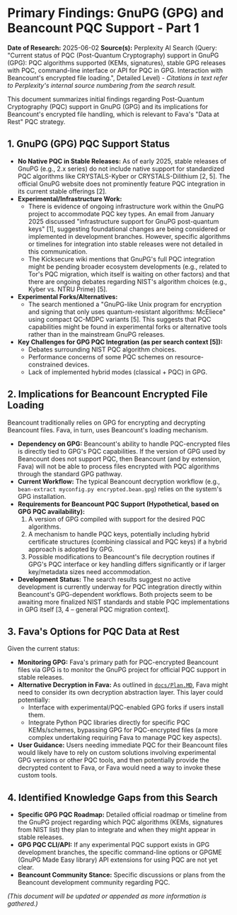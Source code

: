 # Primary Findings: GnuPG (GPG) and Beancount PQC Support - Part 1

**Date of Research:** 2025-06-02
**Source(s):** Perplexity AI Search (Query: "Current status of PQC (Post-Quantum Cryptography) support in GnuPG (GPG): PQC algorithms supported (KEMs, signatures), stable GPG releases with PQC, command-line interface or API for PQC in GPG. Interaction with Beancount's encrypted file loading.", Detailed Level) - *Citations in text refer to Perplexity's internal source numbering from the search result.*

This document summarizes initial findings regarding Post-Quantum Cryptography (PQC) support in GnuPG (GPG) and its implications for Beancount's encrypted file handling, which is relevant to Fava's "Data at Rest" PQC strategy.

## 1. GnuPG (GPG) PQC Support Status

*   **No Native PQC in Stable Releases:** As of early 2025, stable releases of GnuPG (e.g., 2.x series) do not include native support for standardized PQC algorithms like CRYSTALS-Kyber or CRYSTALS-Dilithium [2, 5]. The official GnuPG website does not prominently feature PQC integration in its current stable offerings [2].
*   **Experimental/Infrastructure Work:**
    *   There is evidence of ongoing infrastructure work within the GnuPG project to accommodate PQC key types. An email from January 2025 discussed "infrastructure support for GnuPG post-quantum keys" [1], suggesting foundational changes are being considered or implemented in development branches. However, specific algorithms or timelines for integration into stable releases were not detailed in this communication.
    *   The Kicksecure wiki mentions that GnuPG's full PQC integration might be pending broader ecosystem developments (e.g., related to Tor's PQC migration, which itself is waiting on other factors) and that there are ongoing debates regarding NIST's algorithm choices (e.g., Kyber vs. NTRU Prime) [5].
*   **Experimental Forks/Alternatives:**
    *   The search mentioned a "GnuPG-like Unix program for encryption and signing that only uses quantum-resistant algorithms: McEliece" using compact QC-MDPC variants [5]. This suggests that PQC capabilities might be found in experimental forks or alternative tools rather than in the mainstream GnuPG releases.
*   **Key Challenges for GPG PQC Integration (as per search context [5]):**
    *   Debates surrounding NIST PQC algorithm choices.
    *   Performance concerns of some PQC schemes on resource-constrained devices.
    *   Lack of implemented hybrid modes (classical + PQC) in GPG.

## 2. Implications for Beancount Encrypted File Loading

Beancount traditionally relies on GPG for encrypting and decrypting Beancount files. Fava, in turn, uses Beancount's loading mechanism.

*   **Dependency on GPG:** Beancount's ability to handle PQC-encrypted files is directly tied to GPG's PQC capabilities. If the version of GPG used by Beancount does not support PQC, then Beancount (and by extension, Fava) will not be able to process files encrypted with PQC algorithms through the standard GPG pathway.
*   **Current Workflow:** The typical Beancount decryption workflow (e.g., `bean-extract myconfig.py encrypted.bean.gpg`) relies on the system's GPG installation.
*   **Requirements for Beancount PQC Support (Hypothetical, based on GPG PQC availability):**
    1.  A version of GPG compiled with support for the desired PQC algorithms.
    2.  A mechanism to handle PQC keys, potentially including hybrid certificate structures (combining classical and PQC keys) if a hybrid approach is adopted by GPG.
    3.  Possible modifications to Beancount's file decryption routines if GPG's PQC interface or key handling differs significantly or if larger key/metadata sizes need accommodation.
*   **Development Status:** The search results suggest no active development is currently underway for PQC integration directly within Beancount's GPG-dependent workflows. Both projects seem to be awaiting more finalized NIST standards and stable PQC implementations in GPG itself [3, 4 – general PQC migration context].

## 3. Fava's Options for PQC Data at Rest

Given the current status:

*   **Monitoring GPG:** Fava's primary path for PQC-encrypted Beancount files via GPG is to monitor the GnuPG project for official PQC support in stable releases.
*   **Alternative Decryption in Fava:** As outlined in [`docs/Plan.MD`](docs/Plan.MD), Fava might need to consider its own decryption abstraction layer. This layer could potentially:
    *   Interface with experimental/PQC-enabled GPG forks if users install them.
    *   Integrate Python PQC libraries directly for specific PQC KEMs/schemes, bypassing GPG for PQC-encrypted files (a more complex undertaking requiring Fava to manage PQC key aspects).
*   **User Guidance:** Users needing immediate PQC for their Beancount files would likely have to rely on custom solutions involving experimental GPG versions or other PQC tools, and then potentially provide the decrypted content to Fava, or Fava would need a way to invoke these custom tools.

## 4. Identified Knowledge Gaps from this Search

*   **Specific GPG PQC Roadmap:** Detailed official roadmap or timeline from the GnuPG project regarding which PQC algorithms (KEMs, signatures from NIST list) they plan to integrate and when they might appear in stable releases.
*   **GPG PQC CLI/API:** If any experimental PQC support exists in GPG development branches, the specific command-line options or GPGME (GnuPG Made Easy library) API extensions for using PQC are not yet clear.
*   **Beancount Community Stance:** Specific discussions or plans from the Beancount development community regarding PQC.

*(This document will be updated or appended as more information is gathered.)*
